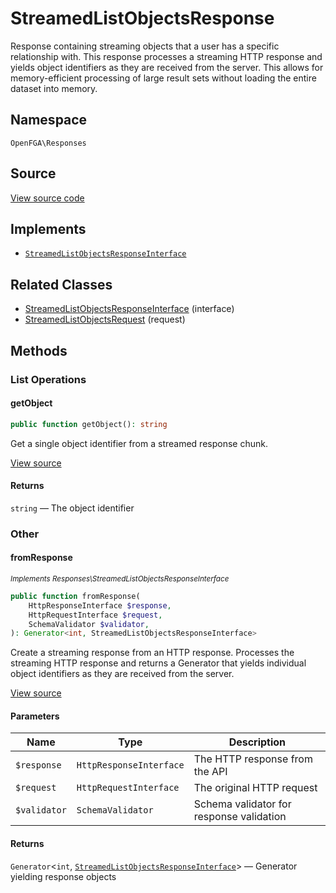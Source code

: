 # StreamedListObjectsResponse

Response containing streaming objects that a user has a specific relationship with. This response processes a streaming HTTP response and yields object identifiers as they are received from the server. This allows for memory-efficient processing of large result sets without loading the entire dataset into memory.

## Namespace
`OpenFGA\Responses`

## Source
[View source code](https://github.com/evansims/openfga-php/blob/main/src/Responses/StreamedListObjectsResponse.php)

## Implements
* [`StreamedListObjectsResponseInterface`](StreamedListObjectsResponseInterface.md)

## Related Classes
* [StreamedListObjectsResponseInterface](Responses/StreamedListObjectsResponseInterface.md) (interface)
* [StreamedListObjectsRequest](Requests/StreamedListObjectsRequest.md) (request)

## Methods

### List Operations
#### getObject

```php
public function getObject(): string
```

Get a single object identifier from a streamed response chunk.

[View source](https://github.com/evansims/openfga-php/blob/main/src/Responses/StreamedListObjectsResponse.php#L125)

#### Returns
`string` — The object identifier
### Other
#### fromResponse

*<small>Implements Responses\StreamedListObjectsResponseInterface</small>*

```php
public function fromResponse(
    HttpResponseInterface $response,
    HttpRequestInterface $request,
    SchemaValidator $validator,
): Generator<int, StreamedListObjectsResponseInterface>
```

Create a streaming response from an HTTP response. Processes the streaming HTTP response and returns a Generator that yields individual object identifiers as they are received from the server.

[View source](https://github.com/evansims/openfga-php/blob/main/src/Responses/StreamedListObjectsResponseInterface.php#L42)

#### Parameters
| Name | Type | Description |
|------|------|-------------|
| `$response` | `HttpResponseInterface` | The HTTP response from the API |
| `$request` | `HttpRequestInterface` | The original HTTP request |
| `$validator` | `SchemaValidator` | Schema validator for response validation |

#### Returns
`Generator`&lt;`int`, [`StreamedListObjectsResponseInterface`](StreamedListObjectsResponseInterface.md)&gt; — Generator yielding response objects

